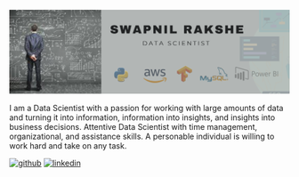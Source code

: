 ![](https://github.com/Swapnil-Rakshe/Swapnil-Rakshe/blob/main/Linkdin%20poster.png)

I am a Data Scientist with a passion for working with large amounts of data and turning it into information, information into insights, and insights into business decisions. Attentive Data Scientist with time management, organizational, and assistance skills. A personable individual is willing to work hard and take on any task.

[<img src='https://cdn.jsdelivr.net/npm/simple-icons@3.0.1/icons/github.svg' alt='github' height='40'>](https://github.com/Swapnil-Rakshe)  [<img src='https://cdn.jsdelivr.net/npm/simple-icons@3.0.1/icons/linkedin.svg' alt='linkedin' height='40'>](https://www.linkedin.com/in/https://www.linkedin.com/in/swapnil-rakshe/)  









